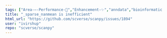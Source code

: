```yaml
---
tags: ["Area-–-Performance-🐌","Enhancement-✨","anndata","bioinformatics","data-science","machine-learning","python","scanpy","scverse","transcriptomics","visualize-data"]
title: "_sparse_nanmean is inefficient"
html_url: "https://github.com/scverse/scanpy/issues/1894"
user: "ivirshup"
repo: "scverse/scanpy"
---
```


